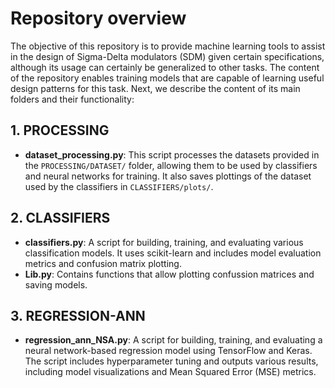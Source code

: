 # Repository overview

The objective of this repository is to provide machine learning tools to assist in the design of Sigma-Delta modulators (SDM) given certain specifications, although its usage can certainly be generalized to other tasks. The content of the repository enables training models that are capable of learning useful design patterns for this task. Next, we describe the content of its main folders and their functionality:

## 1. PROCESSING
- **dataset_processing.py**: This script processes the datasets provided in the `PROCESSING/DATASET/` folder, allowing them to be used by classifiers and neural networks for training. It also saves plottings of the dataset used by the classifiers in `CLASSIFIERS/plots/`.

## 2. CLASSIFIERS
- **classifiers.py**: A script for building, training, and evaluating various classification models. It uses scikit-learn and includes model evaluation metrics and confusion matrix plotting.
- **Lib.py**: Contains functions that allow plotting confussion matrices and saving models.

## 3. REGRESSION-ANN
- **regression_ann_NSA.py**: A script for building, training, and evaluating a neural network-based regression model using TensorFlow and Keras. The script includes hyperparameter tuning and outputs various results, including model visualizations and Mean Squared Error (MSE) metrics.
